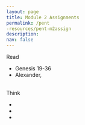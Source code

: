 ```yaml
---
layout: page
title: Module 2 Assignments
permalink: /pent
-resources/pent-m2assign
description: 
nav: false
---
```


<!-- Read -->
<div class="row"> 
    <div class="col-sm-2">
      <span class="badge badge-module">Read</span>
    </div>
    <div class="col-sm-6">
      <ul>
        <li> Genesis 19-36 </li>
        <li> Alexander,  </li>
      </ul>  
    </div>
</div>
&nbsp;
<!-- Think -->
<div class="row">
    <div class="col-sm-2">
        <span class="badge badge-module">Think</span>
    </div>
    <div class="col-sm-6">
      <ul>
        <li></li>
        <li></li>
        <li></li>
	    </ul>
    </div>
</div>